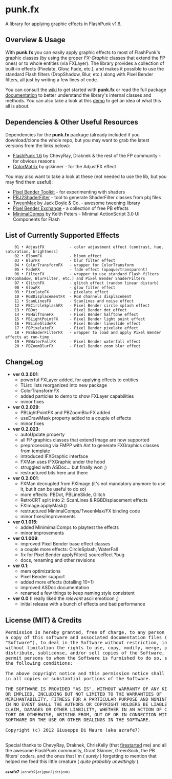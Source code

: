 punk.fx
=======

A library for applying graphic effects in FlashPunk v1.6.


Overview & Usage
----------------

With **punk.fx** you can easily apply graphic effects to most of FlashPunk's graphic classes (by using the proper _FX-Graphic_ classes that extend the FP ones) or to whole entities (via FXLayer). 
The library provides a collection of built-in effects (Pixelate, Glow, Fade, etc.), and makes it possible to use the standard Flash filters (DropShadow, Blur, etc.) along with Pixel Bender filters, all just by writing a few lines of code.

You can consult the [wiki](https://github.com/azrafe7/punk.fx/wiki) to get started with **punk.fx** or read the 
full package [documentation](http://azrafe7.github.com/punk.fx/docs) to better understand the library's internal classes and methods.
You can also take a look at this [demo](http://dl.dropbox.com/u/32864004/dev/FPDemo/PunkFX%20latest%20demo.swf) to 
get an idea of what this all is about. 


Dependencies & Other Useful Resources
---------------------------------------

Dependencies for the **punk.fx** package (already included if you download/clone the whole repo, but you may want to 
grab the latest versions from the links below):

 * [FlashPunk 1.6](http://flashpunk.net/forums/index.php?topic=2831.0) by ChevyRay, Draknek & the rest of the FP community - for obvious reasons
 * [ColorMatrix](http://gskinner.com/blog/archives/2007/12/colormatrix_cla.html) by gskinner - for the AdjustFX effect
	
You may also want to take a look at these (not needed to use the lib, but you may find them useful):

 * [Pixel Bender Toolkit](http://www.adobe.com/devnet/pixelbender.html) - for experimenting with shaders
 * [PBJ2ShaderFilter](http://xperiments.es/blog/en/pbj2shaderfilter-air-tool-to-generate-a-shaderfilter-class-from-pixel-bender-files/) - tool to generate ShaderFilter classes from pbj files
 * [TweenMax](https://www.greensock.com/tweenmax/) by Jack Doyle & Co. - awesome tweening library
 * [Pixel Bender Exchange](http://www.adobe.com/cfusion/exchange/index.cfm?s=5&from=1&o=desc&cat=-1&l=-1&event=productHome&exc=26) - a collection of free PB effects
 * [MinimalComps](http://www.minimalcomps.com/) by Keith Peters - Minimal ActionScript 3.0 UI Components for Flash
 
List of Currently Supported Effects
-----------------------------------

		01 • AdjustFX           - color adjustment effect (contrast, hue, saturation, brightness)
		02 • BloomFX            - bloom effect
		03 • BlurFX             - blur filter effect
		04 • ColorTransformFX   - wrapper for ColorTransform
		05 • FadeFX             - fade effect (opaque/transparent)
		06 • FilterFX           - wrapper to use standard Flash filters (DropShadow, BlurFilter, etc.) and Pixel Bender ShaderFilters
		07 • GlitchFX           - glitch effect (random linear disturb)
		08 • GlowFX             - glow filter effect
		09 • PixelateFX         - pixelate effect
		10 • RGBDisplacementFX  - RGB channels displacement
		11 • ScanLinesFX        - Scanlines and noise effect
		12 • PBCircleSplashFX   - Pixel Bender circle splash effect
		13 • PBDot              - Pixel Bender dot effect
		14 • PBHalfToneFX       - Pixel Bender halftone effect
		15 • PBLightPointFX     - Pixel Bender light point effect
		16 • PBLineSlideFX      - Pixel Bender lineslide effect
		17 • PBPixelateFX       - Pixel Bender pixelate effect
		18 • PBShaderFilterFX   - wrapper to load and apply Pixel Bender effects at run-time
		19 • PBWaterFallFX      - Pixel Bender waterfall effect
		20 • PBZoomBlurFX       - Pixel Bender zoom blur effect


ChangeLog
---------

* **ver 0.3.001**:
  - powerful FXLayer added, for applying effects to entities
  - TList: lists reorganized into new package
  - ColorTransformFX
  - added particles to demo to show FXLayer capabilities
  - minor fixes
* **ver 0.2.029**:
  - PBLightPointFX and PBZoomBlurFX added
  - useDrawMask property added to a couple of effects
  - minor fixes
* **ver 0.2.023**:
  - autoUpdate property
  - all FP graphics classes that extend Image are now supported
  - preprocessing via FMPP with Ant to generate FXGraphics classes from template
  - introduced IFXGraphic interface
  - FXMan uses IFXGraphic under the hood
  - struggled with ASDoc... but finally won ;)
  - restructured bits here and there
* **ver 0.2.001**:
  - FXMan decoupled from FXImage (it's not mandatory anymore to use it, but it can be useful to do so)
  - more effects: PBDot, PBLineSlide, Glitch
  - RetroCRT split into 2: ScanLines & RGBDisplacement effects
  - FXImage.applyMask()
  - restructured MinimalComps/TweenMax/FX binding code
  - minor fixes/improvements
* **ver 0.1.015**:
  - added MinimimalComps to playtest the effects
  - minor improvements
* **ver 0.1.009**:
  - improved Pixel Bender base effect classes
  - a couple more effects: CircleSplash, WaterFall
  - fix for Pixel Bender applyFilter() sourceRect ?bug
  - docs, renaming and other revisions
* **ver 0.1**:
  - mem optimizations
  - Pixel Bender support
  - added more effects (totalling 10+1)
  - improved ASDoc documentation
  - renamed a few things to keep naming style consistent
* **ver 0.0** (I really liked the _relevant_ ascii emoticon ;)
  - initial release with a bunch of effects and bad performance

  
License (MIT) & Credits
--------------------

<pre>Permission is hereby granted, free of charge, to any person obtaining 
a copy of this software and associated documentation files (the 
"Software"), to deal in the Software without restriction, including 
without limitation the rights to use, copy, modify, merge, publish, 
distribute, sublicense, and/or sell copies of the Software, and to 
permit persons to whom the Software is furnished to do so, subject to 
the following conditions: 

The above copyright notice and this permission notice shall be included 
in all copies or substantial portions of the Software. 

THE SOFTWARE IS PROVIDED "AS IS", WITHOUT WARRANTY OF ANY KIND, EXPRESS 
OR IMPLIED, INCLUDING BUT NOT LIMITED TO THE WARRANTIES OF 
MERCHANTABILITY, FITNESS FOR A PARTICULAR PURPOSE AND NONINFRINGEMENT. 
IN NO EVENT SHALL THE AUTHORS OR COPYRIGHT HOLDERS BE LIABLE FOR ANY 
CLAIM, DAMAGES OR OTHER LIABILITY, WHETHER IN AN ACTION OF CONTRACT, 
TORT OR OTHERWISE, ARISING FROM, OUT OF OR IN CONNECTION WITH THE 
SOFTWARE OR THE USE OR OTHER DEALINGS IN THE SOFTWARE. 

Copyright (c) 2012 Giuseppe Di Mauro (aka azrafe7) 
		
</pre>		
Special thanks to ChevyRay, Draknek, ChrisKelly (that [firestarted](http://flashpunk.net/forums/index.php?topic=3544.0) me) and all the awesome FlashPunk community, 
Grant Skinner, GreenSock, the PB filters' coders, and the ones that I'm ( _surely_ ) forgetting to mention that helped me 
feed this little creature ( _quite probably unwittingly_ ).

<small><b>azrafe7</b></small> <small><code>(azrafe7[at]gmail[dot]com)</code></small>